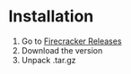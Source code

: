 # Installation

1. Go to [Firecracker Releases](https://github.com/firecracker-microvm/firecracker/releases)
2. Download the version
3. Unpack .tar.gz
